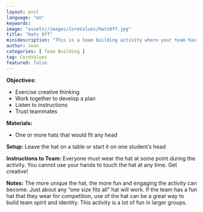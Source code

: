 ```yaml
---
layout: post
language: "en"
keywords:
image: "assets//images/CoreValues/HatsOff.jpg"
title: "Hats Off"
minidescription: "This is a team building activity where your team has to try on a hat without hands."
author: Jean
categories: [ Team Building ]
tag: CoreValues
featured: false
---
```


<b>Objectives:</b>
- Exercise creative thinking
- Work together to develop a plan
- Listen to instructions
- Trust teammates

<b>Materials:</b>
- One or more hats that would fit any head

<b>Setup:</b>
Leave the hat on a table or start it on one student’s head

<b>Instructions to Team:</b>
Everyone must wear the hat at some point during the activity. You cannot use your hands to touch the hat at any time.
Get creative!

<b>Notes:</b>
The more unique the hat, the more fun and engaging the activity can become. Just about any “one size fits all” hat will work. If the team has a fun hat that they wear for competition, use of the hat can be a great way to build team spirit and identity. This activity is a lot of fun in larger groups.
